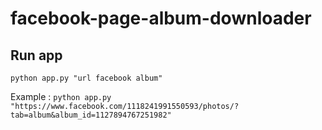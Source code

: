 # facebook-page-album-downloader #

## Run app

`python app.py "url facebook album"`

Example : `python app.py "https://www.facebook.com/1118241991550593/photos/?tab=album&album_id=1127894767251982"`
